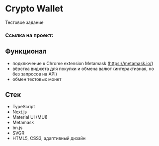 # Crypto Wallet
Тестовое задание

### Ссылка на проект:

## Функционал
* подключение к Chrome extension Metamask (https://metamask.io/)
* вёрстка виджета для покупки и обмена валют (интерактивная, но без запросов на API)
* обмен тестовых монет

## Стек
* TypeScript
* Next.js
* Material UI (MUI)
* Metamask
* bn.js
* SVGR
* HTML5, CSS3, адаптивный дизайн
